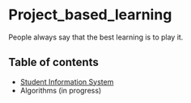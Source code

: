 # Project_based_learning
People always say that the best learning is to play it.

## Table of contents
- [Student Information System](https://github.com/Michelle-alt/Student-Information-System/tree/master)
- Algorithms (in progress)

